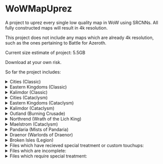 # WoWMapUprez
A project to uprez every single low quality map in WoW using SRCNNs. All fully constructed maps will result in 4k resolution.

This project does not include any maps which are already 4k resolution, such as the ones pertaining to Battle for Azeroth.

Current size estimate of project: 5.5GB

Download at your own risk.

So far the project includes:
<details>
	<summary>Cities (Classic)</summary>
	[PH]
</details>
<details>
	<summary>Eastern Kingdoms (Classic)</summary>
	[PH]
</details>
<details>
	<summary>Kalimdor (Classic)</summary>
	[PH]
</details>
<details>
	<summary>Cities (Cataclysm)</summary>
	
	[PH]
	AshranAllianceFactionHub (Stormshield) png+blp
	AshranHordeFactionHub (Warspear) png+blp
	Dalaran (wrath_1) png+blp
	Dalaran7 (Legion_1) png+blp
	Dalaran70 (Legion_2) png+blp
	DalaranCity (wrath_2) png+blp
	Darnassus png+blp
	GilneasCity png+blp
	Ironforge png+blp
	Orgrimmar png+blp
	ShattrathCity png+blp
	SilvermoonCity png+blp
	StormwindCity png+blp
	TheExodar png+blp
	ThunderBluff png+blp
	Undercity png+blp
	--Shrine of Two Moons / Seven Stars are "MicroDungeons" and will be added soon.
</details>
<details>
	<summary>Eastern Kingdoms (Cataclysm)</summary>
	
	[PH]
	Arathi blp
	Arathi_Terrain1 blp
	Badlands blp
	BlastedLands blp
	BlastedLands_Terrain1 blp
	BurningSteppes blp
	DeadwindPass blp
	DeathknellStart blp
	DunMorogh blp
	DunMoroghScenario blp
	Duskwood blp
	EasternPlaguelands blp
	Elwynn blp
	EversongWoods blp
	Ghostlands blp
	Gilneas blp
	Gilneas_terrain1 blp
	Gilneas_terrain2 blp
	GilneasCity blp
	GilneasDreamway blp
	HillsbradFoothills blp
	Hilsbrad blp
	Hinterlands blp
	Lochmodan blp
	Redridge blp
	ScarletEnclave blp
	SearingGorge blp
	Silverpine blp
	Stranglethorn blp
	StranglethornJungle blp
	StranglethornVale blp
	Sunwell blp
	SwampOfSorrows blp
	TheCapeofStranglethorn blp
	Tirisfal blp
	Tirisfal_terrain1 blp
	TolBarad blp
	TolBaradDailyArea blp
	TolBaradWarlockScenario blp
	TwilightHighlands blp
	TwilightHighlands_terrain1 blp
	Vashjir blp
	VashjirDepths blp
	VashjirKelpForest blp
	VashjirRuins blp
	WesternPlaguelands blp
	Westfall blp
	Wetlands blp
</details>
<details>
	<summary>Kalimdor (Cataclysm)</summary>
	[PH]
</details>
<details>
	<summary>Outland (Burning Crusade)</summary>
	[PH]
</details>
<details>
	<summary>Northrend (Wrath of the Lich King)</summary>
	[PH]
</details>
<details>
	<summary>Maelstrom (Cataclysm)</summary>
	[PH]
</details>
<details>
	<summary>Pandaria (Mists of Pandaria)</summary>
	[PH]
</details>
<details>
	<summary>Draenor (Warlords of Draenor)</summary>
	[PH]
</details>
<details>
	<summary>Broken Isles (Legion)</summary>
	[PH]
</details>

<details>
	<summary>Files which have recieved special treatment or custom touchups:</summary>
	
	Thunder Bluff
	Pandaria Continent
</details>

<details>
	<summary>Files which are incomplete:</summary>
	[PH]
	<details>
		<summary>Dungeons:</summary>
		[PH]
	</details>
</details>
<details>
	<summary>Files which require special treatment:</summary>
	[PH]
</details>
